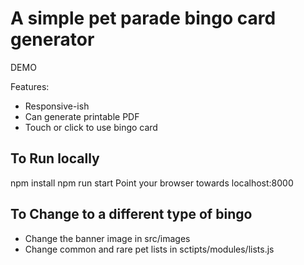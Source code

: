 # A simple pet parade bingo card generator

DEMO

Features:
- Responsive-ish
- Can generate printable PDF
- Touch or click to use bingo card

## To Run locally
npm install
npm run start
Point your browser towards localhost:8000

## To Change to a different type of bingo
- Change the banner image in src/images
- Change common and rare pet lists in sctipts/modules/lists.js

